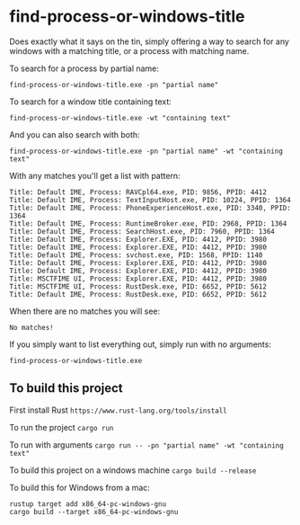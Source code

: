 # find-process-or-windows-title

Does exactly what it says on the tin, simply offering a way to search for any windows with a matching title, or a process with matching name.

To search for a process by partial name:

`find-process-or-windows-title.exe -pn "partial name"`

To search for a window title containing text:

`find-process-or-windows-title.exe -wt "containing text"`

And you can also search with both:

`find-process-or-windows-title.exe -pn "partial name" -wt "containing text"`

With any matches you'll get a list with pattern:

```
Title: Default IME, Process: RAVCpl64.exe, PID: 9856, PPID: 4412
Title: Default IME, Process: TextInputHost.exe, PID: 10224, PPID: 1364
Title: Default IME, Process: PhoneExperienceHost.exe, PID: 3340, PPID: 1364
Title: Default IME, Process: RuntimeBroker.exe, PID: 2968, PPID: 1364
Title: Default IME, Process: SearchHost.exe, PID: 7960, PPID: 1364
Title: Default IME, Process: Explorer.EXE, PID: 4412, PPID: 3980
Title: Default IME, Process: Explorer.EXE, PID: 4412, PPID: 3980
Title: Default IME, Process: svchost.exe, PID: 1568, PPID: 1140
Title: Default IME, Process: Explorer.EXE, PID: 4412, PPID: 3980
Title: Default IME, Process: Explorer.EXE, PID: 4412, PPID: 3980
Title: MSCTFIME UI, Process: Explorer.EXE, PID: 4412, PPID: 3980
Title: MSCTFIME UI, Process: RustDesk.exe, PID: 6652, PPID: 5612
Title: Default IME, Process: RustDesk.exe, PID: 6652, PPID: 5612
```

When there are no matches you will see:

`No matches!`

If you simply want to list everything out, simply run with no arguments:

`find-process-or-windows-title.exe`

## To build this project

First install Rust `https://www.rust-lang.org/tools/install`

To run the project `cargo run`

To run with arguments `cargo run -- -pn "partial name" -wt "containing text"`

To build this project on a windows machine `cargo build --release`

To build this for Windows from a mac:

```
rustup target add x86_64-pc-windows-gnu
cargo build --target x86_64-pc-windows-gnu
```
